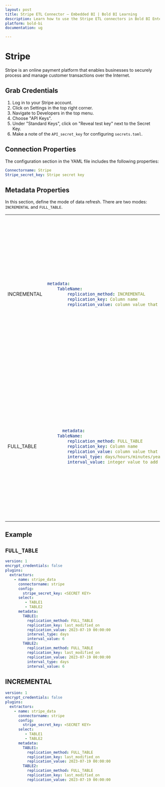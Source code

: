 ```yaml
---
layout: post
title: Stripe ETL Connector – Embedded BI | Bold BI Learning
description: Learn how to use the Stripe ETL connectors in Bold BI Enterprise Edition. Discover simple steps to integrate data smoothly and make the most of your analytics.
platform: bold-bi
documentation: ug

---
```


# Stripe

Stripe is an online payment platform that enables businesses to securely process and manage customer transactions over the Internet.

## Grab Credentials

1. Log in to your Stripe account.
2. Click on Settings in the top right corner.
3. Navigate to Developers in the top menu.
4. Choose "API Keys".
5. Under "Standard Keys", click on "Reveal test key" next to the Secret Key.
6. Make a note of the `API_secret_key` for configuring `secrets.toml`.

## Connection Properties

The configuration section in the YAML file includes the following properties:

```yaml
Connectorname: Stripe
Stripe_secret_key: Stripe secret key
```

## Metadata Properties

In this section, define the mode of data refresh. There are two modes: `INCREMENTAL` and `FULL_TABLE`.

<table>
    <tr>
        <td></td>
        <td></td>
        <td></td>
    </tr>
    <tr>
        <td>INCREMENTAL</td>
        <td>

```yaml
metadata:
    TableName:
        replication_method: INCREMENTAL
        replication_key: Column name
        replication_value: column value that data starts from
```
</td>
        <td>This mode will retrieve data from the date column specified in the replication key starting from the date indicated in the replication value. Once it is scheduled, the replication value will be automatically updated based on the imported data.</td>
    </tr>
    <tr>
        <td>FULL_TABLE</td>
        <td>

```yaml
      metadata:
    TableName:
        replication_method: FULL_TABLE
        replication_key: Column name
        replication_value: column value that data starts from
        interval_type: days/hours/minutes/year/month
        interval_value: integer value to add in interval type

```
</td>
        <td>This mode will fetch data from the date column mentioned in the replication key starting from the date specified in the replication value. Once scheduled, the replication value is automatically updated from the imported data.</td>
    </tr>
</table>

## Example
## ``FULL_TABLE``

```yaml
version: 1
encrypt_credentials: false
plugins:
  extractors:
    - name: stripe_data
      connectorname: stripe
      config:
        stripe_secret_key: <SECRET KEY>
      select:
         - TABLE1
         - TABLE2
      metadata:
        TABLE1:
          replication_method: FULL_TABLE
          replication_key: last_modified_on
          replication_value: 2023-07-19 00:00:00
          interval_type: days
          interval_value: 6
        TABLE2:
          replication_method: FULL_TABLE
          replication_key: last_modified_on
          replication_value: 2023-07-19 00:00:00
          interval_type: days
          interval_value: 6
```

## INCREMENTAL

```yaml
version: 1
encrypt_credentials: false
plugins:
  extractors:
    - name: stripe_data
      connectorname: stripe
      config:
        stripe_secret_key: <SECRET KEY>
      select:
         - TABLE1
         - TABLE2
      metadata:
        TABLE1:
          replication_method: FULL_TABLE
          replication_key: last_modified_on
          replication_value: 2023-07-19 00:00:00
        TABLE2:
          replication_method: FULL_TABLE
          replication_key: last_modified_on
          replication_value: 2023-07-19 00:00:00
```
